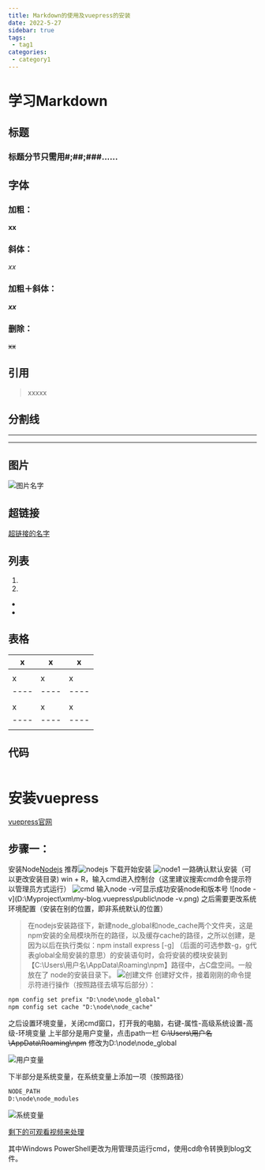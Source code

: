 ```yaml
---
title: Markdown的使用及vuepress的安装
date: 2022-5-27
sidebar: true
tags:
 - tag1
categories:
 - category1
---
```

# 学习Markdown

## 标题
### 标题分节只需用#;##;###......
## 字体
### 加粗：
**xx**
### 斜体：
*xx*
### 加粗＋斜体：
***xx***
### 删除：
~~xx~~
## 引用
> xxxxx

## 分割线
---
***
## 图片
![图片名字](图片地址或者链接)

## 超链接
[超链接的名字]()
## 列表
1. 
2. 
* 
* 
## 表格
| x    | x    | x    |
| ---- | ---- | ---- |
|      |      |      |
| x    | x    | x    |
| ---- | ---- | ---- |
|      |      |      |
| x    | x    | x    |
| ---- | ---- | ---- |
|      |      |      |

## 代码
```java

```
# 安装vuepress
[vuepress官网](https://www.vuepress.cn/)
## 步骤一：
安装Node[Nodejs](https://nodejs.org/zh-cn/)
推荐![nodejs](D:\Myproject\xm\my-blog\.vuepress\public\node稳定版.png)
下载开始安装
![node1](D:\Myproject\xm\my-blog\.vuepress\public\node1.png)
一路确认默认安装（可以更改安装目录)
win + R，输入cmd进入控制台（这里建议搜索cmd命令提示符以管理员方式运行）
![cmd](D:\Myproject\xm\my-blog\.vuepress\public\cmd.png)
输入node -v可显示成功安装node和版本号
![node -v](D:\Myproject\xm\my-blog\.vuepress\public\node -v.png)
之后需要更改系统环境配置（安装在别的位置，即非系统默认的位置）
> 在nodejs安装路径下，新建node_global和node_cache两个文件夹，这是npm安装的全局模块所在的路径，以及缓存cache的路径，之所以创建，是因为以后在执行类似：npm install express [-g] （后面的可选参数-g，g代表global全局安装的意思）的安装语句时，会将安装的模块安装到【C:\Users\用户名\AppData\Roaming\npm】路径中，占C盘空间。一般放在了 node的安装目录下。
![创建文件](D:\Myproject\xm\my-blog\.vuepress\public\创建文件.png)
创建好文件，接着刚刚的命令提示符进行操作（按照路径去填写后部分）：
```markdown
npm config set prefix "D:\node\node_global"
npm config set cache "D:\node\node_cache"
```
之后设置环境变量，关闭cmd窗口，打开我的电脑，右键-属性-高级系统设置-高级-环境变量
上半部分是用户变量，点击path一栏
~~C:\Users\用户名\AppData\Roaming\npm~~
修改为D:\node\node_global

![用户变量](D:\Myproject\xm\my-blog\.vuepress\public\用户变量.png)

下半部分是系统变量，在系统变量上添加一项（按照路径）

```markdown
NODE_PATH
D:\node\node_modules
```

![系统变量](D:\Myproject\xm\my-blog\.vuepress\public\系统变量.png)

[剩下的可观看视频来处理]([10分钟教你使用vuepress快速搭建自己的个人博客并部署服务_哔哩哔哩_bilibili](https://www.bilibili.com/video/BV1eQ4y1h7E4?spm_id_from=333.788.top_right_bar_window_history.content.click))

其中Windows PowerShell更改为用管理员运行cmd，使用cd命令转换到blog文件。
